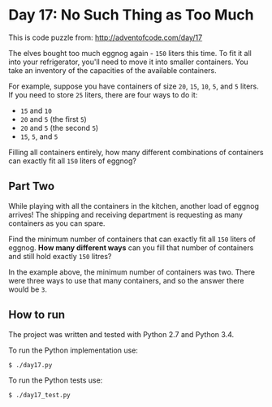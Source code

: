 Day 17: No Such Thing as Too Much
=================================

This is code puzzle from:
<http://adventofcode.com/day/17>

The elves bought too much eggnog again - `150` liters this time. To fit it all into your refrigerator, you'll need to move it into smaller containers. You take an inventory of the capacities of the available containers.

For example, suppose you have containers of size `20`, `15`, `10`, `5`, and `5` liters. If you need to store `25` liters, there are four ways to do it:

* `15` and `10`
* `20` and `5` (the first `5`)
* `20` and `5` (the second `5`)
* `15`, `5`, and `5`

Filling all containers entirely, how many different combinations of containers can exactly fit all `150` liters of eggnog?


Part Two
--------

While playing with all the containers in the kitchen, another load of eggnog arrives! The shipping and receiving department is requesting as many containers as you can spare.

Find the minimum number of containers that can exactly fit all `150` liters of eggnog. __How many different ways__ can you fill that number of containers and still hold exactly `150` litres?

In the example above, the minimum number of containers was two. There were three ways to use that many containers, and so the answer there would be `3`.

How to run
----------

The project was written and tested with Python 2.7 and Python 3.4.

To run the Python implementation use:
```
$ ./day17.py
```

To run the Python tests use:
```
$ ./day17_test.py
```
